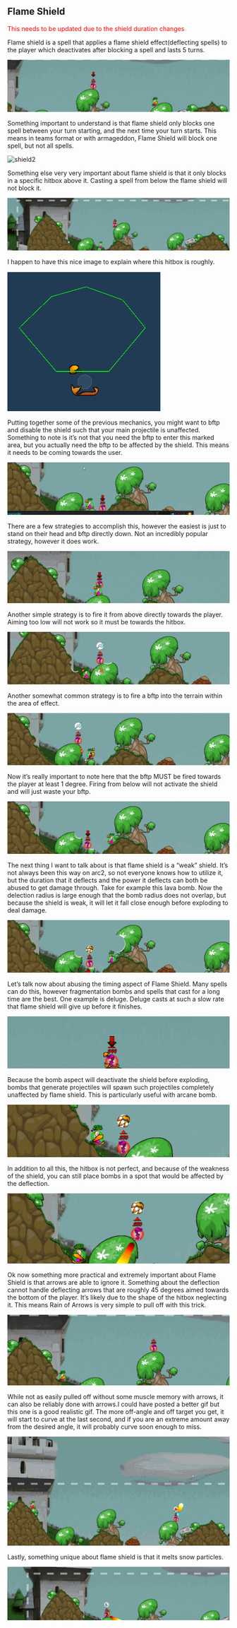 ## Flame Shield


<span style="color:red">This needs to be updated due to the shield duration changes</span>


Flame shield is a spell that applies a flame shield effect(deflecting spells) to the player which deactivates after blocking a spell and lasts 5 turns.


![shield1](https://raw.githubusercontent.com/1IlIl/wikidata/main/flame/gifs/flameshield.gif)


Something important to understand is that flame shield only blocks one spell between your turn starting, and the  next time your turn starts. This means in teams format or with armageddon, Flame Shield will block one spell, but not all spells.


![shield2](https://raw.githubusercontent.com/1IlIl/wikidata/main/flame/gifs/flameshield2.gif)


Something else very very important about flame shield is that it only blocks in a specific hitbox above it. Casting a spell from below the flame shield will not block it.



![shield3](https://raw.githubusercontent.com/1IlIl/wikidata/main/flame/gifs/flameshield3.gif)


I happen to have this nice image to explain where this hitbox is roughly. 


![shieldpng1](https://raw.githubusercontent.com/1IlIl/wikidata/main/flame/png/flameshield1.png)


Putting together some of the previous mechanics, you might want to bftp and disable the shield such that your main projectile is unaffected. Something to note is it’s not that you need the bftp to enter this marked area, but you actually need the bftp to be affected by the shield. This means it needs to be coming towards the user.


![shield4](https://raw.githubusercontent.com/1IlIl/wikidata/main/flame/gifs/flameshield4.gif)


There are a few strategies to accomplish this, however the easiest is just to stand on their head and bftp directly down. Not an incredibly popular strategy, however it does work.


![shield5](https://raw.githubusercontent.com/1IlIl/wikidata/main/flame/gifs/flameshield5.gif)


Another simple strategy is to fire it from above directly towards the player. Aiming too low will not work so it must be towards the hitbox.


![shield6](https://raw.githubusercontent.com/1IlIl/wikidata/main/flame/gifs/flameshield6.gif)


Another somewhat common strategy is to fire a bftp into the terrain within the area of effect. 


![shield8](https://raw.githubusercontent.com/1IlIl/wikidata/main/flame/gifs/flameshield8.gif)


Now it’s really important to note here that the bftp MUST be fired towards the player at least 1 degree. Firing from below will not activate the shield and will just waste your bftp.


![shield9](https://raw.githubusercontent.com/1IlIl/wikidata/main/flame/gifs/flameshield9.gif)


The next thing I want to talk about is that flame shield is a “weak” shield. It’s not always been this way on arc2, so not everyone knows how to utilize it, but the duration that it deflects and the power it deflects can both be abused to get damage through. Take for example this lava bomb. Now the delection radius is large enough that the bomb radius does not overlap, but because the shield is weak, it will let it fall close enough before exploding to deal damage.


![shield10](https://raw.githubusercontent.com/1IlIl/wikidata/main/flame/gifs/flameshield10.gif)


Let’s talk now about abusing the timing aspect of Flame Shield. Many spells can do this, however fragmentation bombs and spells that cast for a long time are the best. One example is deluge. Deluge casts at such a slow rate that flame shield will give up before it finishes.


![shield11](https://raw.githubusercontent.com/1IlIl/wikidata/main/flame/gifs/flameshield11.gif)


Because the bomb aspect will deactivate the shield before exploding, bombs that generate projectiles will spawn such projectiles completely unaffected by flame shield. This is particularly useful with arcane bomb.


![shield12](https://raw.githubusercontent.com/1IlIl/wikidata/main/flame/gifs/flameshield12.gif)


In addition to all this, the hitbox is not perfect, and because of the weakness of the shield, you can still place bombs in a spot that would be affected by the deflection.


![shield13](https://raw.githubusercontent.com/1IlIl/wikidata/main/flame/gifs/flameshield13.gif)


Ok now something more practical and extremely important about Flame Shield is that arrows are able to ignore it. Something about the deflection cannot handle deflecting arrows that are roughly 45 degrees aimed towards the bottom of the player. It’s likely due to the shape of the hitbox neglecting it. This means Rain of Arrows is very simple to pull off with this trick.


![shield14](https://raw.githubusercontent.com/1IlIl/wikidata/main/flame/gifs/flameshield14.gif)


While not as easily pulled off without some muscle memory with arrows, it can also be reliably done with arrows.I could have posted a better gif but this one is a good realistic gif. The more off-angle and off target you get, it will start to curve at the last second, and if you are an extreme amount away from the desired angle, it will probably curve soon enough to miss.


![shield15](https://raw.githubusercontent.com/1IlIl/wikidata/main/flame/gifs/flameshield15.gif)


Lastly, something unique about flame shield is that it melts snow particles.


![shield16](https://raw.githubusercontent.com/1IlIl/wikidata/main/flame/gifs/flameshield16.gif)
